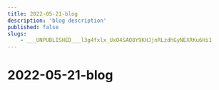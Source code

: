 ```yaml
---
title: 2022-05-21-blog
description: 'blog description'
published: false
slugs:
    - ___UNPUBLISHED___l3g4fxlx_UxO4SAQ8Y9KHJjnRLzdhGyNEXRKu6Hi1
---
```


# 2022-05-21-blog
